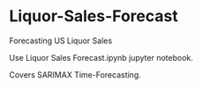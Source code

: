 # Liquor-Sales-Forecast
Forecasting US Liquor Sales

Use Liquor Sales Forecast.ipynb jupyter notebook.

Covers SARIMAX Time-Forecasting.

